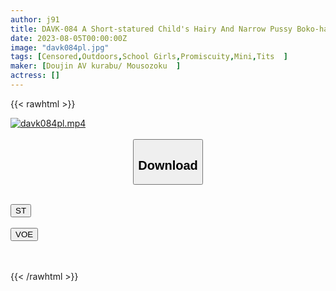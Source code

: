 ```yaml
---
author: j91
title: DAVK-084 A Short-statured Child's Hairy And Narrow Pussy Boko-hame With Middle-aged Cock Large Orgies The Petanko Body Of A Taciturn Girl Who Can't Say No Whole Body Semen Soaked In The First Creampie In My Life In A Loop
date: 2023-08-05T00:00:00Z
image: "davk084pl.jpg"
tags: [Censored,Outdoors,School Girls,Promiscuity,Mini,Tits	 ]
maker: [Doujin AV kurabu/ Mousozoku  ]
actress: []
---
```



{{< rawhtml >}}

<div class="video" data-videoid="vkqMZYBMexCwGJ">
    <a href="javascript:;">
        <img src="https://my.j91.asia/posts/davk084pl/davk084pl.jpg" width="WIDTH" height="HEIGHT" alt="davk084pl.mp4" loading="lazy">
    </a>
</div>

<script type="text/javascript" src="https://j91.asia/asset/on-demand-st.js"></script>

<br>
  <link rel="stylesheet" href="https://j91.asia/asset/bs5.css">
  
  <center>
  <button class="btn btn-primary" type="button" data-bs-toggle="collapse" data-bs-target=".multi-collapse" aria-expanded="false" aria-controls="multiCollapseExample1 multiCollapseExample2"><h2>Download</h2></button></center>
</p>
<div class="row">
  <div class="col">
    <div class="collapse multi-collapse" id="multiCollapseExample1">
      <div class="card card-body">
	      	      <br>
<div class="buttons">  
<a href="https://streamtape.to/v/vkqMZYBMexCwGJ"><button class="btn-hover color-3"><i class="fa fa-download"></i> ST</button></a></div>
    </div>
  </div>
</div>
  <div class="col">
    <div class="collapse multi-collapse" id="multiCollapseExample2">
      <div class="card card-body">
	      <br>
<div class="buttons">
    <a href="https://voe.sx/gtaevzcnxz5d"><button class="btn-hover color-9"><i class="fa fa-download"></i> VOE</button></a></div>
<br><br>
      </div>
    </div>
  </div>
</div>

{{< /rawhtml >}}